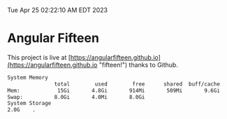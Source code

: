 Tue Apr 25 02:22:10 AM EDT 2023

# Angular Fifteen


This project is live at [https://angularfifteen.github.io](https://angularfifteen.github.io "fifteen!") thanks to Github.

```bash
System Memory
               total        used        free      shared  buff/cache   available
Mem:            15Gi       4.8Gi       914Mi       509Mi       9.6Gi       9.7Gi
Swap:          8.0Gi       4.0Mi       8.0Gi
System Storage
2.0G	.
```
```bash
